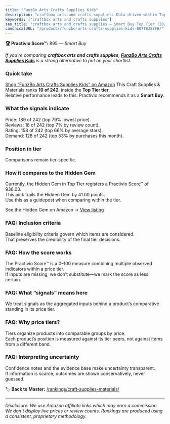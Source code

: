 ```yaml
---
title: "FunzBo Arts Crafts Supplies Kids"
description: "craftbox arts and crafts supplies: Data-driven within Top Tier ranking using the Practivio Score™. Positioned by quality, value, demand, findability, momentum."
keywords: ["craftbox arts and crafts supplies"]
seo_title: "craftbox arts and crafts supplies — Smart Buy Top Tier (2025)"
canonicalURL: "/products/funzbo-arts-crafts-supplies-kids-B07TBJSZFH/"
---
```


**🏆 Practivio Score™:** 895 — _Smart Buy_


*If you're comparing **craftbox arts and crafts supplies**, **[FunzBo Arts Crafts Supplies Kids](https://www.amazon.com/dp/B07TBJSZFH?tag=practivio-20)** is a strong alternative to put on your shortlist.*
### Quick take
[Shop “FunzBo Arts Crafts Supplies Kids” on Amazon](https://www.amazon.com/dp/B07TBJSZFH?tag=practivio-20)
This Craft Supplies & Materials ranks **10 of 242**, inside the **Top Tier tier**.  
Relative performance leads to this: Practivio recommends it as a **Smart Buy**.

### What the signals indicate
Price: 189 of 242 (top 79% lowest price).  
Reviews: 16 of 242 (top 7% by review count).  
Rating: 158 of 242 (top 66% by average stars).  
Demand: 128 of 242 (top 53% by purchases this month).

### Position in tier
Comparisons remain tier-specific.

### How it compares to the Hidden Gem
Currently, the Hidden Gem in Top Tier registers a Practivio Score™ of 936.00.  
This pick trails the Hidden Gem by 41.00 points.  
Use this as a guidepost when comparing within the tier.  

See the Hidden Gem on Amazon → [View listing](https://www.amazon.com/dp/B079KL4C91?tag=practivio-20)

### FAQ: Inclusion criteria
Baseline eligibility criteria govern which items are considered.  
That preserves the credibility of the final tier decisions.

### FAQ: How the score works
The Practivio Score™ is a 0–100 measure combining multiple observed indicators within a price tier.  
If inputs are missing, we don’t substitute—we mark the score as less certain.

### FAQ: What “signals” means here
We treat signals as the aggregated inputs behind a product’s comparative standing in its price tier.

### FAQ: Why price tiers?
Tiers organize products into comparable groups by price.  
Each product’s position is measured against its tier peers, not against items from a different band.

### FAQ: Interpreting uncertainty
Confidence notes and the evidence base make uncertainty transparent.  
If information is scarce, outcomes are shown conservatively, never guessed.


🏷️ **Back to Master:** [/rankings/craft-supplies-materials/](/rankings/craft-supplies-materials/)

---
_Disclosure: We use Amazon affiliate links which may earn a commission. We don’t display live prices or review counts. Rankings are produced using a consistent, proprietary methodology._
